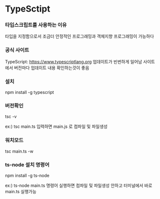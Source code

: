 # TypeSctipt

### 타입스크립트를 사용하는 이유
타입을 지정함으로서 조금더 안정적인 프로그래밍과
객체지향 프로그래밍이 가능하다

### 공식 사이트
TypeScript: https://www.typescriptlang.org
업데이트가 빈번하게 일어남 
사이트에서 버전마다 업데이트 내용 확인하는것이 좋음

### 설치
npm install -g typescript

### 버전확인
tsc -v

ex:) 
tsc main.ts 입력하면
main.js 로 컴파일 및 파일생성

### 워치모드
tsc main.ts -w

### ts-node 설치 명령어
npm install -g ts-node

ex:)
ts-node main.ts 명령어 실행하면
컴파일 및 파일생성 안하고 터미널에서 바로 main.ts 실행가능